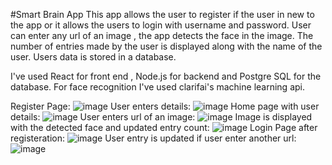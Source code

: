 #Smart Brain App
This app allows the user to register if the user in new to the app or it allows the users to login with username and password.
User can enter any url of an image , the app detects the face in the image.
The number of entries made by the user is displayed along with the name of the user.
Users data is stored in a database.


I've used React for front end , Node.js for backend and Postgre SQL for the database.
For face recognition I've used clarifai's machine learning api.

Register Page:
![image](https://github.com/dev863/smart-brain-app/assets/110013771/80db0706-b328-4cb3-b11f-734e3bd3a558)
User enters details:
![image](https://github.com/dev863/smart-brain-app/assets/110013771/3bf8777d-0170-429c-a86a-82584922715d)
Home page with user details:
![image](https://github.com/dev863/smart-brain-app/assets/110013771/29ba0549-6f7f-43c9-ac6f-2699e2e6ee96)
User enters url of an image:
![image](https://github.com/dev863/smart-brain-app/assets/110013771/ef630f5f-f95a-4176-b64c-f544819c9b58)
Image is displayed with the detected face and updated entry count:
![image](https://github.com/dev863/smart-brain-app/assets/110013771/dbb0c53d-cfb9-4d5b-836b-913c2020c173)
Login Page after registeration:
![image](https://github.com/dev863/smart-brain-app/assets/110013771/0bb6a0c6-0e38-48a2-95c4-a9bcc65d00ad)
User entry is updated if user enter another url:
![image](https://github.com/dev863/smart-brain-app/assets/110013771/61169a1a-dd42-440d-ae8d-0bef58b8776d)








